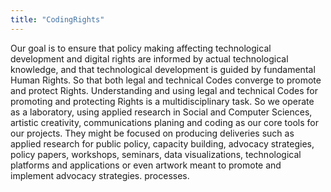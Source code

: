 ```yaml
---
title: "CodingRights"
---
```


Our goal is to ensure that policy making affecting technological development and digital rights are informed by actual technological knowledge, and that technological development is guided by fundamental Human Rights. So that both legal and technical Codes converge to promote and protect Rights.
Understanding and using legal and technical Codes for promoting and protecting Rights is a multidisciplinary task. So we operate as a laboratory, using applied research in Social and Computer Sciences, artistic creativity, communications planing and coding as our core tools for our projects. They might be focused on producing deliveries such as applied research for public policy, capacity building, advocacy strategies, policy papers, workshops, seminars, data visualizations, technological platforms and applications or even artwork meant to promote and implement advocacy strategies. processes.

